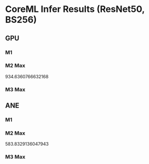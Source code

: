 # CoreML Infer Results (ResNet50, BS256)


## GPU

### M1

### M2 Max
934.6360766632168

### M3 Max

## ANE

### M1

### M2 Max
583.8329136047943

### M3 Max